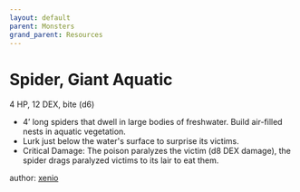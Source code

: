 ```yaml
---
layout: default
parent: Monsters
grand_parent: Resources
---
```


# Spider, Giant Aquatic
4 HP, 12 DEX, bite (d6)
- 4’ long spiders that dwell in large bodies of freshwater. Build air-filled nests in aquatic vegetation.
- Lurk just below the water's surface to surprise its victims.
- Critical Damage: The poison paralyzes the victim (d8 DEX damage), the spider drags paralyzed victims to its lair to eat them.

author: [xenio](https://xenioinabottle.blogspot.com)
